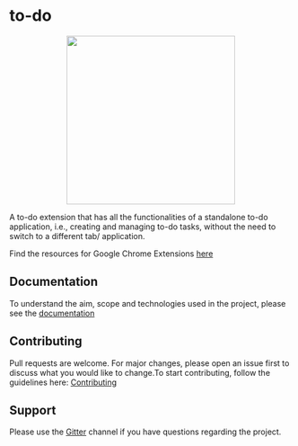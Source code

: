 # to-do


<p align="center" width="100%">
    <img width="300" src="https://github.com/amohapatra123/to-do-1/blob/main/dist/images/icon.jpg"> 
</p>

A to-do extension that has all the functionalities of a standalone to-do application, i.e., creating and managing to-do tasks, without the need to switch to a different tab/ application.

Find the resources for Google Chrome Extensions [here](https://github.com/the-browser-toolbox/docs/wiki)

## Documentation
To understand the aim, scope and technologies used in the project, please see the [documentation](https://github.com/the-browser-toolbox/docs)

## Contributing
Pull requests are welcome. For major changes, please open an issue first to discuss what you would like to change.To start contributing, follow the guidelines here: [Contributing](https://github.com/the-browser-toolbox/to-do/CONTRIBUTING.md) 

## Support

Please use the [Gitter](https://gitter.im/the-browser-toolbox/community) channel if you have questions regarding the project.
